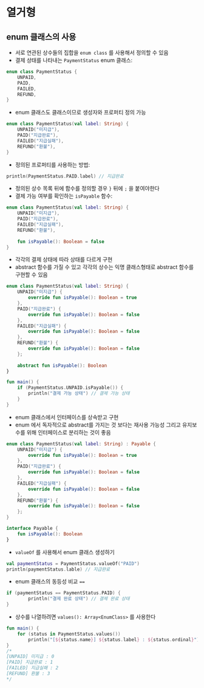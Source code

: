 # 열거형

## enum 클래스의 사용

- 서로 연관된 상수들의 집합을 `enum class` 를 사용해서 정의할 수 있음
- 결제 상태를 나타내는 `PaymentStatus` enum 클래스:

```kotlin
enum class PaymentStatus {
    UNPAID,
    PAID,
    FAILED,
    REFUND,
}
```



- enum 클래스도 클래스이므로 생성자와 프로퍼티 정의 가능

```kotlin
enum class PaymentStatus(val label: String) {
    UNPAID("미지급"),
    PAID("지급완료"),
    FAILED("지급실패"),
    REFUND("환불"),
}
```



- 정의된 프로퍼티를 사용하는 방법:

```kotlin
println(PaymentStatus.PAID.label) // 지급완료
```



- 정의된 상수 목록 뒤에 함수를 정의할 경우  `}` 뒤에 `;` 을 붙여야한다
- 결제 가능 여부를 확인하는 `isPayable` 함수:

```kotlin
enum class PaymentStatus(val label: String) {
    UNPAID("미지급"),
    PAID("지급완료"),
    FAILED("지급실패"),
    REFUND("환불"),
  
    fun isPayable(): Boolean = false
}
```



- 각각의 결제 상태에 따라 상태를 다르게 구현
- abstract 함수를 가질 수 있고 각각의 상수는 익명 클래스형태로 abstract 함수를 구현할 수 있음

```kotlin
enum class PaymentStatus(val label: String) {
    UNPAID("미지급") {
        override fun isPayable(): Boolean = true
    },
    PAID("지급완료") {
        override fun isPayable(): Boolean = false
    },
    FAILED("지급실패") {
        override fun isPayable(): Boolean = false
    },
    REFUND("환불") {
        override fun isPayable(): Boolean = false
    };
  
    abstract fun isPayable(): Boolean
}

fun main() {
    if (PaymentStatus.UNPAID.isPayable()) {
        println("결제 가능 상태") // 결제 가능 상태
    }
}
```



- enum 클래스에서 인터페이스를 상속받고 구현
- enum 에서 독자적으로 abstract를 가지는 것 보다는
  재사용 가능성 그리고 유지보수를 위해 인터페이스로 분리하는 것이 좋음

```kotlin
enum class PaymentStatus(val label: String) : Payable {
    UNPAID("미지급") {
        override fun isPayable(): Boolean = true
    },
    PAID("지급완료") {
        override fun isPayable(): Boolean = false
    },
    FAILED("지급실패") {
        override fun isPayable(): Boolean = false
    },
    REFUND("환불") {
        override fun isPayable(): Boolean = false
    };
}

interface Payable {
    fun isPayable(): Boolean
}
```



- `valueOf` 를 사용해서 enum 클래스 생성하기

```kotlin
val paymentStatus = PaymentStatus.valueOf("PAID")
println(paymentStatus.lable) // 지급완료
```



- enum 클래스의 동등성 비교 `==` 

```kotlin
if (paymentStatus == PaymentStatus.PAID) {
		println("결제 완료 상태") // 결제 완료 상태
}
```



- 상수를 나열하려면 `values(): Array<EnumClass>` 를 사용한다

```kotlin
fun main() {
    for (status in PaymentStatus.values())
        println("[${status.name}] ${status.label} : ${status.ordinal}")
}
/*
[UNPAID] 미지급 : 0
[PAID] 지급완료 : 1
[FAILED] 지급실패 : 2
[REFUND] 환불 : 3
*/
```

